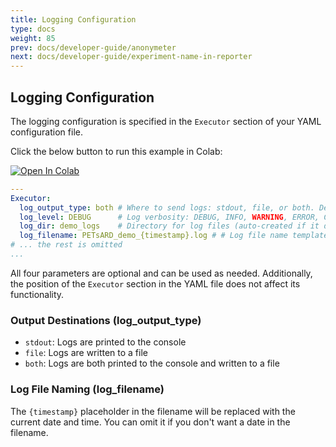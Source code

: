 ```yaml
---
title: Logging Configuration
type: docs
weight: 85
prev: docs/developer-guide/anonymeter
next: docs/developer-guide/experiment-name-in-reporter
---
```


## Logging Configuration

The logging configuration is specified in the `Executor` section of your YAML configuration file.

Click the below button to run this example in Colab:

[![Open In Colab](https://colab.research.google.com/assets/colab-badge.svg)](https://colab.research.google.com/github/nics-tw/petsard/blob/main/demo/logging-configuration.ipynb)

```yaml
---
Executor:
  log_output_type: both # Where to send logs: stdout, file, or both. Default is file
  log_level: DEBUG      # Log verbosity: DEBUG, INFO, WARNING, ERROR, CRITICAL. Default is INFO
  log_dir: demo_logs    # Directory for log files (auto-created if it doesn't exist). Default is ., means working directory
  log_filename: PETsARD_demo_{timestamp}.log # # Log file name template. Default is "PETsARD_{timestamp}.log"
# ... the rest is omitted
...
```

All four parameters are optional and can be used as needed. Additionally, the position of the `Executor` section in the YAML file does not affect its functionality.

### Output Destinations (log_output_type)

- `stdout`: Logs are printed to the console
- `file`: Logs are written to a file
- `both`: Logs are both printed to the console and written to a file

### Log File Naming (log_filename)

The `{timestamp}` placeholder in the filename will be replaced with the current date and time. You can omit it if you don't want a date in the filename.
